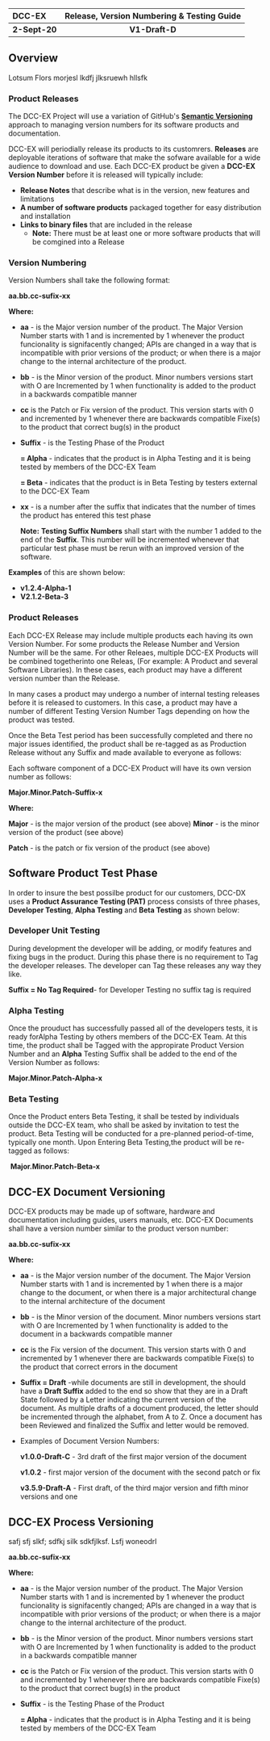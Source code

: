 | DCC-EX        | Release, Version Numbering & Testing Guide |
| :------------ | :----------------------------------------: |
| **2-Sept-20** |               **V1-Draft-D**               |

## Overview

Lotsum Flors morjesl lkdfj jlksruewh hllsfk

### Product Releases

The DCC-EX Project will use a variation of GitHub's **[Semantic Versioning](https://semver.org)** approach to managing  version numbers for its software products and documentation.  

DCC-EX will periodially release its products to its customrers.  **Releases** are deployable iterations of software that make the sofware available for a wide audience to download and use.  Each DCC-EX product be given a **DCC-EX Version Number** before it is released will typically include:

   - **Release Notes** that describe what is in the version, new features and limitations
   - **A number of software products** packaged together for easy distribution and installation
   - **Links to binary files** that are included in the release
        - **Note:** There must be at least one or more software products that will be comgined into a Release 

### Version Numbering

Version Numbers shall take the following format:

**aa.bb.cc-sufix-xx**

**Where:**

- **aa** - is the Major version number of the product.  The Major Version Number starts with 1 and is incremented by 1 whenever the product funcionality  is signifacently changed; APIs are changed in a way that is incompatible with prior versions of the product; or when there is a major change to the internal architecture of the product. 

- **bb** - is the  Minor version of the product.  Minor numbers versions start with O are Incremented by 1 when functionality is added to the product in a backwards compatible manner

- **cc** is the Patch or Fix version of the product.  This version starts with 0 and incremented by 1 whenever there are  backwards compatible Fixe(s) to the product that correct bug(s) in the  product

- **Suffix** - is the Testing Phase of the Product

   **= Alpha** - indicates that the product is in Alpha Testing and it is being tested by members of the DCC-EX Team

   **= Beta** - indicates that the product is in Beta Testing by testers external to the DCC-EX Team

- **xx** - is a number after the suffix that indicates that the number of times the product has entered this test phase 

   **Note:** **Testing Suffix Numbers** shall start with the number 1 added to the end of the **Suffix**.  This number will be incremented whenever that particular test phase must be rerun with an improved version of the software.  

**Examples** of this are shown below:  

- **v1.2.4-Alpha-1**
- **V2.1.2-Beta-3**

### Product Releases

Each DCC-EX Release may include multiple products each having its own Version Number.  For some products the Release Number and Version Number will be the same.  For other Releaes, multiple DCC-EX Products will be combined togetherinto one Releas, (For example:  A Product and several Software Libraries).  In these cases, each product may have a different version number than the Release.  

In many cases a product may undergo a number of internal  testing releases before it is released to customers.  In this case, a  product may have a number of different Testing  Version Number Tags depending on how the product was tested.  

 Once the Beta Test period has been successfully completed and there no major issues identified, the product shall be re-tagged as as Production Release without any Suffix and made available to everyone as follows:

Each software  component of a DCC-EX Product will have its own version number as follows: 


   **Major.Minor.Patch-Suffix-x**  

**Where:**

   **Major** - is the major version of the product (see above)
   **Minor** - is the minor version of the product (see above)

  **Patch** - is the patch or fix version of the product (see above)

## Software Product Test Phase

In order to insure the best possilbe product for our customers, DCC-DX uses a **Product Assurance Testing  (PAT)** process consists of three phases, **Developer **T**esting**,  **Alpha Testing** and **Beta Testing** as shown below:  

### Developer Unit Testing

During development the developer will be adding, or modify features and fixing bugs in the product. During this phase there is no requirement to Tag the developer releases. The developer can Tag these releases any way they like. 

**Suffix = No Tag Required**-  for Developer Testing  no suffix tag is required

### Alpha Testing

Once the prouduct has successfully passed all of the developers tests, it is ready forAlpha Testing by others members of the DCC-EX Team.  At this time, the  product shall be Tagged with the appropirate Product Version Number and an **Alpha** Testing Suffix shall be added to the end of the Version Number as follows:

   **Major.Minor.Patch-Alpha-x** 

### Beta Testing

Once the Product enters Beta Testing, it shall be tested by individuals outside the DCC-EX team, who shall be asked by invitation to test the product.  Beta Testing will be conducted for a pre-planned period-of-time, typically one month. Upon Entering Beta Testing,the  product will be re-tagged as follows:

​    **Major.Minor.Patch-Beta-x** 



## DCC-EX Document Versioning

DCC-EX products may be made up of software, hardware and documentation including guides, users manuals, etc. DCC-EX Documents shall have a version number similar to the product verson number:

**aa.bb.cc-sufix-xx**

**Where:**

- **aa** - is the Major version number of the document.  The Major Version Number starts with 1 and is incremented by 1 when there is a major change to the document, or when there is a major architectural change to the internal architecture of the document

- **bb** - is the  Minor version of the document.  Minor numbers versions start with O are Incremented by 1 when functionality is added to the document in a backwards compatible manner

- **cc** is the  Fix version of the document.  This version starts with 0 and incremented by 1 whenever there are  backwards compatible Fixe(s) to the product that  correct errors in the document 

- **Suffix = Draft** -while documents are still in development, the should have a **Draft Suffix** added to the end so show that they are in a Draft State followed by a Letter indicating the current version of the document.  As multiple drafts of a document  produced, the letter should be incremented through the alphabet, from A to Z.  Once a document has been Reviewed and finalized the Suffix and letter would be removed.  

- Examples of Document Version Numbers: 

  **v1.0.0-Draft-C**  - 3rd draft of the first major version of the document

  **v1.0.2** - first major version of the document with the second patch or fix

  **v3.5.9-Draft-A**  - First draft, of the third major version and fifth minor versions and one  

## DCC-EX Process Versioning

safj sfj slkf; sdfkj silk sdkfjlksf. Lsfj woneodrl

**aa.bb.cc-sufix-xx**

**Where:**

- **aa** - is the Major version number of the product.  The Major Version Number starts with 1 and is incremented by 1 whenever the product funcionality  is signifacently changed; APIs are changed in a way that is incompatible with prior versions of the product; or when there is a major change to the internal architecture of the product. 

- **bb** - is the  Minor version of the product.  Minor numbers versions start with O are Incremented by 1 when functionality is added to the product in a backwards compatible manner

- **cc** is the Patch or Fix version of the product.  This version starts with 0 and incremented by 1 whenever there are  backwards compatible Fixe(s) to the product that correct bug(s) in the  product

- **Suffix** - is the Testing Phase of the Product

  **= Alpha** - indicates that the product is in Alpha Testing and it is being tested by members of the DCC-EX Team
